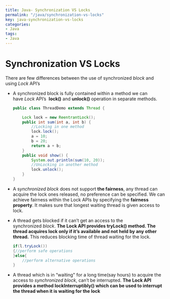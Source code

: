 ```yaml
---
title: Java- Synchronization VS Locks
permalink: "/java/synchronization-vs-locks"
key: java-synchronization-vs-locks
categories:
- Java
tags:
- Java
---
```


Synchronization VS Locks
===========================

There are few differences between the use of synchronized *block* and
using *Lock* API’s

-   A synchronized block is fully contained within a method we can
    have *Lock* API’s  **lock()** and **unlock()** operation in separate
    methods.
    ```java
    public class ThreadDemo extends Thread {
    
    	Lock lock = new ReentrantLock();
    	public int sum(int a, int b) {
    		//Locking in one method
    		lock.lock();
    		a = 10;
    		b = 20;
    		return a + b;
    	}
    	public void show() {
    		System.out.println(sum(10, 20));
    		//UnLocking in another method
    		lock.unlock();
    	}
    }
    ```

-   A s*ynchronized block* does not support **the fairness**, any thread can
    acquire the lock ones released, no preference can be specified. We can
    achieve fairness within the Lock APIs by specifying the **fairness
    property**. It makes sure that longest waiting thread is given access to
    lock.

-   A thread gets blocked if it can’t get an access to the
    synchronized *block*. **The Lock API provides tryLock() method. The thread
    acquires lock only if it’s available and not held by any other
    thread.** This reduces blocking time of thread waiting for the lock.
    ```java
    if(l.tryLock())
    {//perform safe operations
    }else{
    	//perform alternative operations 
    }
    ```


-   A thread which is in “waiting" for a long time(say hours) to acquire the
    access to *synchronized block*, can’t be interrupted. **The Lock API
    provides a method lockInterruptibly() which can be used to interrupt the
    thread when it is waiting for the lock**

